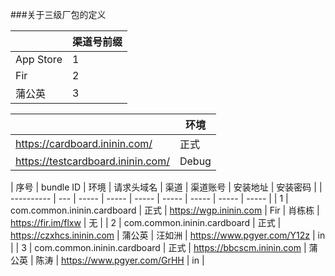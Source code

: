 ###关于三级厂包的定义


|         | 渠道号前缀 |
| ---------- | --- |
| App Store |  1 |
| Fir |  2 |
| 蒲公英 |  3 |

|         | 环境 |
| ---------- | --- |
| https://cardboard.ininin.com/ |  正式 |
| https://testcardboard.ininin.com/ |  Debug |



|    序号     | bundle ID | 环境 | 请求头域名 |  渠道 | 渠道账号 | 安装地址 | 安装密码 |
| ---------- | --- | ----- | ----- | ----- | ----- | ----- | ----- | ----- |
| 1 |  com.common.ininin.cardboard | 正式 | https://wgp.ininin.com | Fir | 肖栋栋 | https://fir.im/flxw | 无 |
| 2 |  com.common.ininin.cardboard | 正式 | https://czxhcs.ininin.com | 蒲公英 | 汪如洲 | https://www.pgyer.com/Y12z | in |
| 3 |  com.common.ininin.cardboard | 正式 | https://bbcscm.ininin.com | 蒲公英 | 陈涛 | https://www.pgyer.com/GrHH | in |